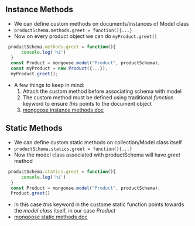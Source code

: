 ## Instance Methods
- We can define custom methods on documents/instances of Model class
- `productSchema.methods.greet = function(){...}`
- Now on every product object we can do `myProduct.greet()`
```js
 productSchema.methods.greet = function(){
	  console.log('hi')
  }
  const Product = mongoose.model("Product", productSchema);
  const myProduct = new Product({...});
  myProduct.greet();
```
- A few things to keep in mind:
	1. Attach the custom method before associating schema with model
	2. The custom method must be defined using traditional *function* keyword to ensure *this* points to the document object
	3. [mongoose instance methods doc](https://mongoosejs.com/docs/guide.html#methods)
## Static Methods
- We can define custom static methods on collection/Model class itself
- `productSchema.statics.greet = function(){...}`
- Now the model class associated with productSchema will have *greet* method
```js
 productSchema.statics.greet = function(){
	  console.log('hi')
  }
  const Product = mongoose.model("Product", productSchema);
  Product.greet()
```
- In this case *this* keyword in the custome static function points towards the *model class* itself, in our case *Product*
- [mongoose static methods doc](https://mongoosejs.com/docs/guide.html#statics)
